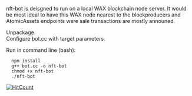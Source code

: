 nft-bot is deisgned to run on a local WAX blockchain node server. It would be most ideal to have this WAX node nearest to the blockproducers and AtomicAssets endpoints were sale transactions are mostly announed. 

  Unpackage. <br>
  Configure bot.cc with target parameters.<br>
  
  Run in command line (bash):<br>
      
      npm install
      g++ bot.cc -o nft-bot
      chmod +x nft-bot
      ./nft-bot

[![HitCount](https://hits.dwyl.com/eazarkman/nft-bot.svg?style=flat-square)](http://hits.dwyl.com/eazarkman/nft-bot)

